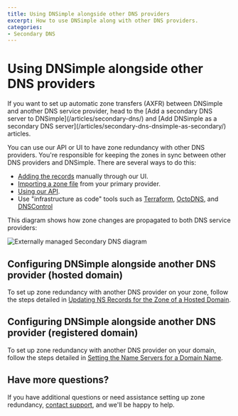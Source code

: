 ```yaml
---
title: Using DNSimple alongside other DNS providers
excerpt: How to use DNSimple along with other DNS providers.
categories:
- Secondary DNS
---
```


# Using DNSimple alongside other DNS providers

<warning>
  If you want to set up automatic zone transfers (AXFR) between DNSimple and another DNS service provider, head to the [Add a secondary DNS server to DNSimple](/articles/secondary-dns/) and [Add DNSimple as a secondary DNS server](/articles/secondary-dns-dnsimple-as-secondary/) articles.
</warning>

You can use our API or UI to have zone redundancy with other DNS providers. You're responsible for keeping the zones in sync between other DNS providers and DNSimple. There are several ways to do this:

- [Adding the records](/articles/record-editor/) manually through our UI.
- [Importing a zone file](/articles/zone-files/#importing-records-from-a-zone-file) from your primary provider.
- [Using our API](https://developer.dnsimple.com/v2).
- Use "infrastructure as code" tools such as [Terraform](https://registry.terraform.io/providers/dnsimple/dnsimple/latest/docs), [OctoDNS](https://github.com/octodns/octodns), and [DNSControl](https://github.com/StackExchange/dnscontrol)

This diagram shows how zone changes are propagated to both DNS service providers:

<img alt="Externally managed Secondary DNS diagram" src="/files/secondary_dns_externally_managed.jpg" />


## Configuring DNSimple alongside another DNS provider (hosted domain)

To set up zone redundancy with another DNS provider on your zone, follow the steps detailed in [Updating NS Records for the Zone of a Hosted Domain](/articles/zone-ns-records/).


## Configuring DNSimple alongside another DNS provider (registered domain)

To set up zone redundancy with another DNS provider on your domain, follow the steps detailed in [Setting the Name Servers for a Domain Name](/articles/setting-name-servers/#pointing-the-name-servers-to-another-provider).

## Have more questions? 

If you have additional questions or need assistance setting up zone redundancy, [contact support](https://dnsimple.com/feedback), and we'll be happy to help.

